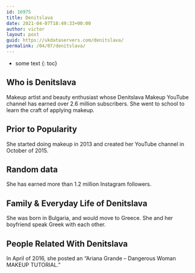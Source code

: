 ```yaml
---
id: 16975
title: Denitslava
date: 2021-04-07T18:49:33+00:00
author: victor
layout: post
guid: https://ukdataservers.com/denitslava/
permalink: /04/07/denitslava/
---
```


* some text
{: toc}


## Who is Denitslava



Makeup artist and beauty enthusiast whose Denitslava Makeup YouTube channel has earned over 2.6 million subscribers. She went to school to learn the craft of applying makeup.

                
                
                
## Prior to Popularity



She started doing makeup in 2013 and created her YouTube channel in October of 2015.

                
                
                
## Random data



She has earned more than 1.2 million Instagram followers.

                
                
                
## Family & Everyday Life of Denitslava



She was born in Bulgaria, and would move to Greece. She and her boyfriend speak Greek with each other.

                
                
                
## People Related With Denitslava



In April of 2016, she posted an &#8220;Ariana Grande &#8211; Dangerous Woman MAKEUP TUTORIAL.&#8221;

                
              
            
          
          
          